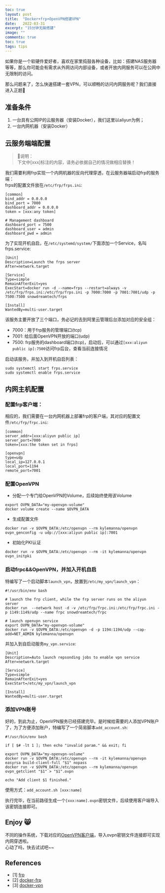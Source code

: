 ```yaml
---
toc: true
layout: post
title:  "Docker+frp+OpenVPN搭建VPN"
date:   2022-03-31
excerpt: "15分钟无脑搭建"
image: ""
comments: true
toc: true
tags: tips
---
```


如果你是一个软硬件爱好者，喜欢在家里捣鼓各种设备，比如：搭建NAS服务器等等，那么你可能会有需求从外网访问内部设备，或者开放内网服务可以在公网中无限制的访问。

那么问题来了，怎么快速搭建一套VPN，可以顺畅的访问内网服务呢？我们直接进入正题:runner:

## 准备条件

1. 一台具有公网IP的云服务器（安装Docker），我们这里以aliyun为例；
2. 一台内网机器（安装Docker）

## 云服务端端配置

> :bookmark:说明：<br>
> 下文中[xxx]标注的内容，请务必依据自己的情况做相应替换！

我们需要利用frp实现一个内网机器的反向代理穿透，在云服务器端启动frp的服务端：<br>
frps的配置文件放在`/etc/frp/frps.ini`:

```
[common]
bind_addr = 0.0.0.0
bind_port = 7000
dashboard_addr = 0.0.0.0
token = [xxx:any token]

# Management dashboard
dashboard_port = 7500
dashboard_user = admin
dashboard_pwd = admin

```

为了实现开机自启，在`/etc/systemd/system/`下面添加一个Service，名叫frps.service:

```
[Unit]
Description=Launch the frps server
After=network.target

[Service]
Type=simple
RemainAfterExit=yes
ExecStart=docker run -d --name=frps --restart=always -v /etc/frp/frps.ini:/etc/frp/frps.ini -p 7000:7000 -p 7001:7001/udp -p 7500:7500 snowdreamtech/frps

[Install]
WantedBy=multi-user.target
```
该服务主要开放了三个端口，务必记的去到阿里云管理后台添加对应的安全组：<br>
- 7000：用于frp服务的管理端口(tcp)
- 7001: 给后面OpenVPN开放的端口(udp)
- 7500: frp服务的dashboard端口(tcp)，启动后，可以通过`[xxx:aliyun public ip]:7500`访问frp后台，查看当前连接情况

启动该服务，并加入到开机自启列表：<br>
```
sudo systemctl start frps.service
sudo systemctl enable frps.service
```

## 内网主机配置

### 配置frp客户端：
相应的，我们需要在一台内网机器上部署frp的客户端，其对应的配置文件`/etc/frp/frpc.ini`:
```
[common]
server_addr=[xxx:aliyun public ip]
server_port=7000
token=[xxx:the token set in frps]

[openvpn]
type=udp
local_ip=127.0.0.1
local_port=1194
remote_port=7001
```
### 配置OpenVPN

- 分配一个专门给OpenVPN的Volume，后续始终使用该Volume<br>

```
export OVPN_DATA="my-openvpn-volume"
docker volume create --name $OVPN_DATA
```

- 生成配置文件<br>

```
docker run -v $OVPN_DATA:/etc/openvpn --rm kylemanna/openvpn ovpn_genconfig -u udp://[xxx:aliyun public ip]:7001
```

- 初始化PKI认证<br>

```
docker run -v $OVPN_DATA:/etc/openvpn --rm -it kylemanna/openvpn ovpn_initpki
```


### 启动frpc&&OpenVPN，并加入开机自启<br>

特编写了一个启动脚本`launch_vpn`，放置到`/etc/my_vpn/launch_vpn`：
```
#!/usr/bin/env bash

# launch the frp client, while the frp server runs on the aliyun server
docker run  --network host -d -v /etc/frp/frpc.ini:/etc/frp/frpc.ini -p 1149:1149/udp --name frpc snowdreamtech/frpc

# launch openvpn service
export OVPN_DATA="my-openvpn-volume"
docker run -v $OVPN_DATA:/etc/openvpn -d -p 1194:1194/udp --cap-add=NET_ADMIN kylemanna/openvpn
```

并加入到自启动服务`my_vpn.service`:
```
[Unit]
Description=Auto launch repsonding jobs to enable vpn service
After=network.target

[Service]
Type=simple
RemainAfterExit=yes
ExecStart=/etc/my_vpn/launch_vpn

[Install]
WantedBy=multi-user.target

```

### 添加VPN账号

好的，到此为止，OpenVPN服务已经搭建完毕。是时候给需要的人添加VPN账户了，为了方便添加账户，特编写了一个简易脚本`add_account.sh`: <br>
```
#!/usr/bin/env bash

if [ $# -lt 1 ]; then echo "invalid param." && exit; fi

export OVPN_DATA="my-openvpn-volume"
docker run -v $OVPN_DATA:/etc/openvpn --rm -it kylemanna/openvpn easyrsa build-client-full "$1" nopass
docker run -v $OVPN_DATA:/etc/openvpn --rm kylemanna/openvpn ovpn_getclient "$1" > "$1".ovpn

echo "Add client $1 finished."

```

使用方式：`add_account.sh [xxx:name]`<br>

执行完毕，在当前路径生成一个`[xxx:name].ovpn`密钥文件，后续使用客户端导入该密钥连接即可。

## Enjoy :smile_cat:

不同的操作系统，下载对应的[OpenVPN客户端](https://openvpn.net/community-downloads/)，导入ovpn密钥文件连接即可实现内网穿透啦。<br>
心动了吗，快去试试吧~~


## References

- [1] [frp](https://github.com/fatedier/frp)
- [2] [docker-frp](https://github.com/snowdreamtech/frp)
- [3] [docker-vpn](https://github.com/kylemanna/docker-openvpn)
